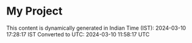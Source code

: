# My Project

This content is dynamically generated in Indian Time (IST): 2024-03-10 17:28:17 IST
Converted to UTC: 2024-03-10 11:58:17 UTC
